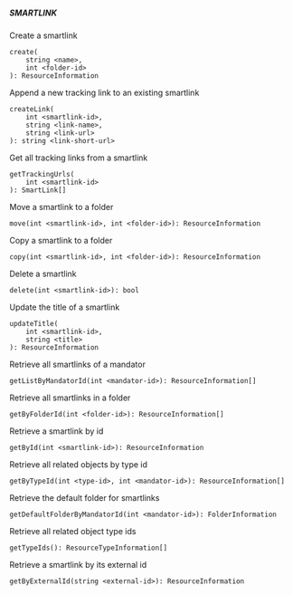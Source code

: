 ##### SMARTLINK

Create a smartlink


```
create(
	string <name>,
	int <folder-id>
): ResourceInformation
```

Append a new tracking link to an existing smartlink


```
createLink(
	int <smartlink-id>,
	string <link-name>,
	string <link-url>
): string <link-short-url>
```

Get all tracking links from a smartlink


```
getTrackingUrls(
	int <smartlink-id>
): SmartLink[]
```

Move a smartlink to a folder


```
move(int <smartlink-id>, int <folder-id>): ResourceInformation
```

Copy a smartlink to a folder


```
copy(int <smartlink-id>, int <folder-id>): ResourceInformation
```

Delete a smartlink


```
delete(int <smartlink-id>): bool
```

Update the title of a smartlink

```
updateTitle(
    int <smartlink-id>,
    string <title>
): ResourceInformation
```

Retrieve all smartlinks of a mandator


```
getListByMandatorId(int <mandator-id>): ResourceInformation[]
```

Retrieve all smartlinks in a folder


```
getByFolderId(int <folder-id>): ResourceInformation[]
```

Retrieve a smartlink by id


```
getById(int <smartlink-id>): ResourceInformation
```

Retrieve all related objects by type id


```
getByTypeId(int <type-id>, int <mandator-id>): ResourceInformation[]
```

Retrieve the default folder for smartlinks


```
getDefaultFolderByMandatorId(int <mandator-id>): FolderInformation
```

Retrieve all related object type ids


```
getTypeIds(): ResourceTypeInformation[]
```

Retrieve a smartlink by its external id


```
getByExternalId(string <external-id>): ResourceInformation
```
